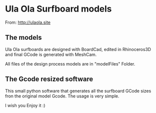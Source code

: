 # Ula Ola Surfboard models
From: http://ulaola.site


## The models
Ula Ola surfboards are designed with BoardCad, edited in Rhinoceros3D and final GCode is generated with MeshCam.

All files of the design process models are in "modelFiles" Folder. 

## The Gcode resized software
This small python software that generates all the surfboard GCode sizes fron the original model Gcode.
The usage is very simple.



I wish you Enjoy it :)
